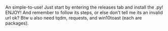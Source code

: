 
An simple-to-use!
Just start by entering the
releases tab and install the .py!
ENJOY!
And remember to follow its steps, or
else don't tell me its an invalid url
ok?
Btw u also need tqdm, requests,
and win10toast (each are packages).
